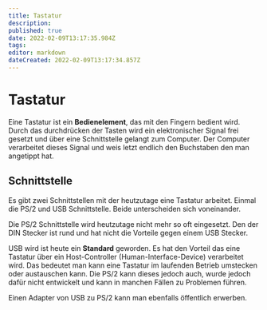 ```yaml
---
title: Tastatur
description: 
published: true
date: 2022-02-09T13:17:35.984Z
tags: 
editor: markdown
dateCreated: 2022-02-09T13:17:34.857Z
---
```


# Tastatur

Eine Tastatur ist ein **Bedienelement**, das mit den Fingern bedient
wird. Durch das durchdrücken der Tasten wird ein elektronischer Signal
frei gesetzt und über eine Schnittstelle gelangt zum Computer. Der
Computer verarbeitet dieses Signal und weis letzt endlich den Buchstaben
den man angetippt hat.

## Schnittstelle

Es gibt zwei Schnittstellen mit der heutzutage eine Tastatur arbeitet.
Einmal die PS/2 und USB Schnittstelle. Beide unterscheiden sich
voneinander.

Die PS/2 Schnittstelle wird heutzutage nicht mehr so oft eingesetzt. Den
der DIN Stecker ist rund und hat nicht die Vorteile gegen einem USB
Stecker.

USB wird ist heute ein **Standard** geworden. Es hat den Vorteil das
eine Tastatur über ein Host-Controller (Human-Interface-Device)
verarbeitet wird. Das bedeutet man kann eine Tastatur im laufenden
Betrieb umstecken oder austauschen kann. Die PS/2 kann dieses jedoch
auch, wurde jedoch dafür nicht entwickelt und kann in manchen Fällen zu
Problemen führen.

Einen Adapter von USB zu PS/2 kann man ebenfalls öffentlich erwerben.